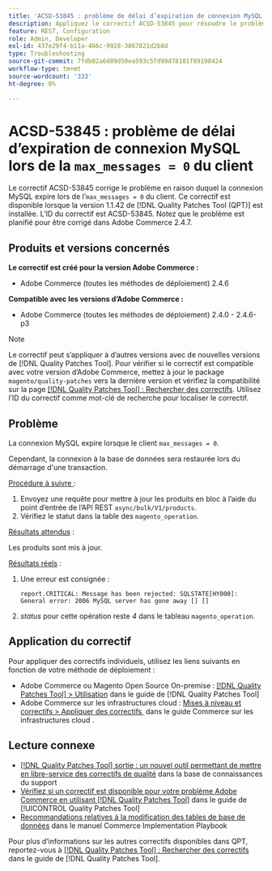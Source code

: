 ```yaml
---
title: 'ACSD-53845 : problème de délai d’expiration de connexion MySQL lorsque max_messages du client = 0'
description: Appliquez le correctif ACSD-53845 pour résoudre le problème d’Adobe Commerce où la connexion MySQL expire lorsque le client « max_messages = 0 ».
feature: REST, Configuration
role: Admin, Developer
exl-id: 437e29f4-b11a-466c-9928-3867821d2b8d
type: Troubleshooting
source-git-commit: 7fdb02a6d89d50ea593c5fd99d78101f89198424
workflow-type: tm+mt
source-wordcount: '333'
ht-degree: 0%

---
```


# ACSD-53845 : problème de délai d’expiration de connexion MySQL lors de la `max_messages = 0` du client

Le correctif ACSD-53845 corrige le problème en raison duquel la connexion MySQL expire lors de l’`max_messages = 0` du client. Ce correctif est disponible lorsque la version 1.1.42 de [!DNL Quality Patches Tool (QPT)] est installée. L’ID du correctif est ACSD-53845. Notez que le problème est planifié pour être corrigé dans Adobe Commerce 2.4.7.

## Produits et versions concernés

**Le correctif est créé pour la version Adobe Commerce :**

* Adobe Commerce (toutes les méthodes de déploiement) 2.4.6

**Compatible avec les versions d’Adobe Commerce :**

* Adobe Commerce (toutes les méthodes de déploiement) 2.4.0 - 2.4.6-p3

>[!NOTE]
>
>Le correctif peut s’appliquer à d’autres versions avec de nouvelles versions de [!DNL Quality Patches Tool]. Pour vérifier si le correctif est compatible avec votre version d’Adobe Commerce, mettez à jour le package `magento/quality-patches` vers la dernière version et vérifiez la compatibilité sur la page [[!DNL Quality Patches Tool] : Rechercher des correctifs](https://experienceleague.adobe.com/tools/commerce-quality-patches/index.html?lang=fr). Utilisez l’ID du correctif comme mot-clé de recherche pour localiser le correctif.

## Problème

La connexion MySQL expire lorsque le client `max_messages = 0`.

Cependant, la connexion à la base de données sera restaurée lors du démarrage d&#39;une transaction.

<u>Procédure à suivre </u> :

1. Envoyez une requête pour mettre à jour les produits en bloc à l’aide du point d’entrée de l’API REST `async/bulk/V1/products`.
1. Vérifiez le statut dans la table des `magento_operation`.

<u>Résultats attendus</u> :

Les produits sont mis à jour.

<u>Résultats réels</u> :

1. Une erreur est consignée :

   ```
   report.CRITICAL: Message has been rejected: SQLSTATE[HY000]: General error: 2006 MySQL server has gone away [] []
   ```

1. *status* pour cette opération reste *4* dans le tableau `magento_operation`.

## Application du correctif

Pour appliquer des correctifs individuels, utilisez les liens suivants en fonction de votre méthode de déploiement :

* Adobe Commerce ou Magento Open Source On-premise : [[!DNL Quality Patches Tool] > Utilisation](/help/tools/quality-patches-tool/usage.md) dans le guide de [!DNL Quality Patches Tool]
* Adobe Commerce sur les infrastructures cloud : [&#x200B; Mises à niveau et correctifs > Appliquer des correctifs &#x200B;](https://experienceleague.adobe.com/docs/commerce-cloud-service/user-guide/develop/upgrade/apply-patches.html?lang=fr) dans le guide Commerce sur les infrastructures cloud .

## Lecture connexe

* [[!DNL Quality Patches Tool] sortie : un nouvel outil permettant de mettre en libre-service des correctifs de qualité](https://experienceleague.adobe.com/fr/docs/commerce-operations/tools/quality-patches-tool/quality-patches-tool-to-self-serve-quality-patches) dans la base de connaissances du support
* [Vérifiez si un correctif est disponible pour votre problème Adobe Commerce en utilisant [!DNL Quality Patches Tool]](/help/tools/quality-patches-tool/patches-available-in-qpt/check-patch-for-magento-issue-with-magento-quality-patches.md) dans le guide de [!UICONTROL Quality Patches Tool]
* [Recommandations relatives à la modification des tables de base de données](https://experienceleague.adobe.com/fr/docs/commerce-operations/implementation-playbook/best-practices/development/modifying-core-and-third-party-tables#why-adobe-recommends-avoiding-modifications) dans le manuel Commerce Implementation Playbook

Pour plus d’informations sur les autres correctifs disponibles dans QPT, reportez-vous à [[!DNL Quality Patches Tool] : Rechercher des correctifs](https://experienceleague.adobe.com/tools/commerce-quality-patches/index.html?lang=fr) dans le guide de [!DNL Quality Patches Tool].
